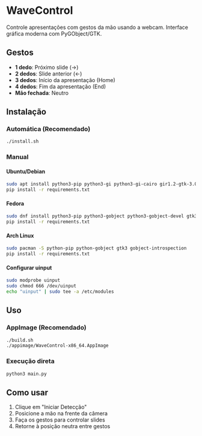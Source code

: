 # WaveControl

Controle apresentações com gestos da mão usando a webcam. Interface gráfica moderna com PyGObject/GTK.

## Gestos

- **1 dedo**: Próximo slide (→)
- **2 dedos**: Slide anterior (←)
- **3 dedos**: Início da apresentação (Home)
- **4 dedos**: Fim da apresentação (End)
- **Mão fechada**: Neutro

## Instalação

### Automática (Recomendado)
```bash
./install.sh
```

### Manual

#### Ubuntu/Debian
```bash
sudo apt install python3-pip python3-gi python3-gi-cairo gir1.2-gtk-3.0 libgirepository1.0-dev
pip install -r requirements.txt
```

#### Fedora
```bash
sudo dnf install python3-pip python3-gobject python3-gobject-devel gtk3-devel cairo-gobject-devel
pip install -r requirements.txt
```

#### Arch Linux
```bash
sudo pacman -S python-pip python-gobject gtk3 gobject-introspection
pip install -r requirements.txt
```

#### Configurar uinput
```bash
sudo modprobe uinput
sudo chmod 666 /dev/uinput
echo "uinput" | sudo tee -a /etc/modules
```

## Uso

### AppImage (Recomendado)
```bash
./build.sh
./appimage/WaveControl-x86_64.AppImage
```

### Execução direta
```bash
python3 main.py
```

## Como usar

1. Clique em "Iniciar Detecção"
2. Posicione a mão na frente da câmera
3. Faça os gestos para controlar slides
4. Retorne à posição neutra entre gestos
